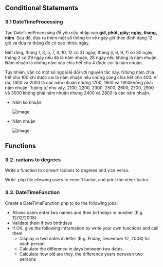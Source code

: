 ## Conditional Statements 
### 3.1 DateTimeProcessing
Tạo DateTimeProcessing để yêu cầu nhập vào **giờ, phút, giây; ngày, tháng, năm**.  Sau đó, đưa ra thêm một số thông tin về ngày giờ theo định dạng 12 giờ và đưa ra tháng đó có bao nhiêu ngày.

Biết rằng, tháng 1, 3, 5, 7, 8, 10, 12 có 31 ngày; tháng 4, 6, 9, 11 có 30 ngày; tháng 2 có 29 ngày nếu đó là năm nhuận, 28 ngày nếu không là năm nhuận. Năm nhuận là những năm nào chia hết cho 4 được coi là năm nhuận. 

Tuy nhiên, vẫn có một số ngoại lệ đối với nguyên tắc này. Những năm chia hết cho 100 chỉ được coi là năm nhuận nếu chúng cũng chia hết cho 400. Ví dụ, 1600 và 2000 là các năm nhuận nhưng 1700, 1800 và 1900không phải năm nhuận. Tương tự như vậy, 2100, 2200, 2300, 2500, 2600, 2700, 2900 và 3000 không phải năm nhuận nhưng 2400 và 2800 là các năm nhuận.

* Năm ko nhuận

  ![image](https://user-images.githubusercontent.com/61298021/164428481-c586d092-3640-4d6d-93cf-ae19ed5999c9.png)
* Năm nhuận

  ![image](https://user-images.githubusercontent.com/61298021/164428656-e128482e-6ef7-463b-8cc3-4e19acdbbc25.png)

## Functions
### 3.2. radians to degrees
Write a function to convert radians to degrees and vice versa.

Write .php file allowing users to enter 1 factor, and print the other factor.

### 3.3. DateTimeFunction
Create a DateTimeFunction.php to do the following jobs:
* Allows users enter two names and their birthdays in number (E.g. 12/12/2008)
* Validate them if two birthdays
* If OK, give the following information by write your own functions and call them
  * Display in two dates in letter (E.g. Friday, December 12, 2008) for each person
  * Calculate the difference in days between two dates.
  * Calculate how old are they, the difference years between two persons
